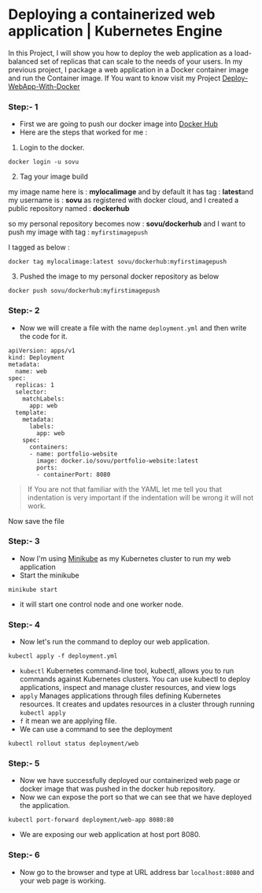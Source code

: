 # Deploying a containerized web application | Kubernetes Engine

In this Project, I will show you how to deploy the web application as a load-balanced set of replicas that can scale to the needs of your users.
In my previous project, I package a web application in a Docker container image and run the Container image.
If You want to know visit my Project [Deploy-WebApp-With-Docker](https://github.com/souravsk/Deploy-WebApp-With-Docker)

### Step:- 1

- First we are going to push our docker image into [Docker Hub](https://hub.docker.com/repositories)
- Here are the steps that worked for me :
1. Login to the docker.

```
docker login -u sovu

```

2. Tag your image build

my image name here is : **mylocalimage** and by default it has tag : **latest**and my username is : **sovu** as registered with docker cloud, and I created a public repository named : **dockerhub**

so my personal repository becomes now : **sovu/dockerhub** and I want to push my image with tag : `myfirstimagepush`

I tagged as below :

```
docker tag mylocalimage:latest sovu/dockerhub:myfirstimagepush

```

3. Pushed the image to my personal docker repository as below

```
docker push sovu/dockerhub:myfirstimagepush

```

### Step:- 2

- Now we will create a file with the name `deployment.yml` and then write the code for it.

```
apiVersion: apps/v1
kind: Deployment
metadata:
  name: web
spec:
  replicas: 1
  selector:
    matchLabels:
      app: web
  template:
    metadata:
      labels:
        app: web
    spec:
      containers:
      - name: portfolio-website
        image: docker.io/sovu/portfolio-website:latest
        ports:
        - containerPort: 8080

```

> If You are not that familiar with the YAML let me tell you that indentation is very important if the indentation will be wrong it will not work.
> 

Now save the file

### Step:- 3

- Now I'm using [Minikube](https://minikube.sigs.k8s.io/docs/start/) as my Kubernetes cluster to run my web application
- Start the minikube

```
minikube start

```

- it will start one control node and one worker node.

### Step:- 4

- Now let's run the command to deploy our web application.

```
kubectl apply -f deployment.yml

```

- `kubectl` Kubernetes command-line tool, kubectl, allows you to run commands against Kubernetes clusters. You can use kubectl to deploy applications, inspect and manage cluster resources, and view logs
- `apply` Manages applications through files defining Kubernetes resources. It creates and updates resources in a cluster through running `kubectl apply`
- `f` it mean we are applying file.
- We can use a command to see the deployment

```
kubectl rollout status deployment/web

```

### Step:- 5

- Now we have successfully deployed our containerized web page or docker image that was pushed in the docker hub repository.
- Now we can expose the port so that we can see that we have deployed the application.

```
kubectl port-forward deployment/web-app 8080:80

```

- We are exposing our web application at host port 8080.

### Step:- 6

- Now go to the browser and type at URL address bar `localhost:8080` and your web page is working.
